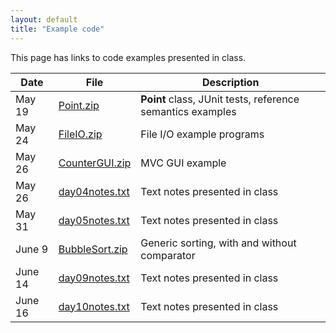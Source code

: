 ```yaml
---
layout: default
title: "Example code"
---
```


This page has links to code examples presented in class.

Date | File | Description
---- | ---- | -----------
May 19 | [Point.zip](Point.zip) | **Point** class, JUnit tests, reference semantics examples
May 24 | [FileIO.zip](FileIO.zip) | File I/O example programs
May 26 | [CounterGUI.zip](CounterGUI.zip) | MVC GUI example
May 26 | [day04notes.txt](day04notes.txt) | Text notes presented in class
May 31 | [day05notes.txt](day05notes.txt) | Text notes presented in class
June 9 | [BubbleSort.zip](BubbleSort.zip) | Generic sorting, with and without comparator
June 14 | [day09notes.txt](day09notes.txt) | Text notes presented in class
June 16 | [day10notes.txt](day10notes.txt) | Text notes presented in class

